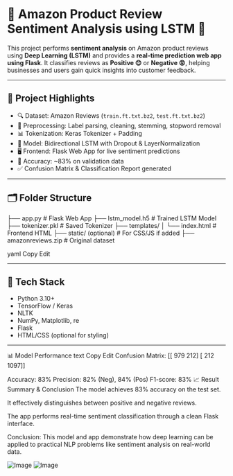 # 🤖 Amazon Product Review Sentiment Analysis using LSTM 🚀

This project performs **sentiment analysis** on Amazon product reviews using **Deep Learning (LSTM)** and provides a **real-time prediction web app using Flask**. It classifies reviews as **Positive 😊** or **Negative 😡**, helping businesses and users gain quick insights into customer feedback.

---

## 📌 Project Highlights

- 🔍 Dataset: Amazon Reviews (`train.ft.txt.bz2`, `test.ft.txt.bz2`)
- 🧼 Preprocessing: Label parsing, cleaning, stemming, stopword removal
- 📊 Tokenization: Keras Tokenizer + Padding
- 🧠 Model: Bidirectional LSTM with Dropout & LayerNormalization
- 🖥️ Frontend: Flask Web App for live sentiment predictions
- 🧪 Accuracy: ~83% on validation data
- ✅ Confusion Matrix & Classification Report generated

---

## 🗂️ Folder Structure

├── app.py # Flask Web App
├── lstm_model.h5 # Trained LSTM Model
├── tokenizer.pkl # Saved Tokenizer
├── templates/
│ └── index.html # Frontend HTML
├── static/ (optional) # For CSS/JS if added
├── amazonreviews.zip # Original dataset

yaml
Copy
Edit

---

## 🧰 Tech Stack

- Python 3.10+
- TensorFlow / Keras
- NLTK
- NumPy, Matplotlib, re
- Flask
- HTML/CSS (optional for styling)

---

📊 Model Performance
text
Copy
Edit
Confusion Matrix:
[[ 979  212]
 [ 212 1097]]

Accuracy: 83%
Precision: 82% (Neg), 84% (Pos)
F1-score: 83%
📈 Result Summary & Conclusion
The model achieves 83% accuracy on the test set.

It effectively distinguishes between positive and negative reviews.

The app performs real-time sentiment classification through a clean Flask interface.

Conclusion: This model and app demonstrate how deep learning can be applied to practical NLP problems like sentiment analysis on real-world data.


![Image](https://github.com/user-attachments/assets/0df74dc6-4a54-4943-8f7d-0b880fd3bb14)
![Image](https://github.com/user-attachments/assets/6109ccbe-88b8-4ff7-b5ed-bf7acca3b089)

